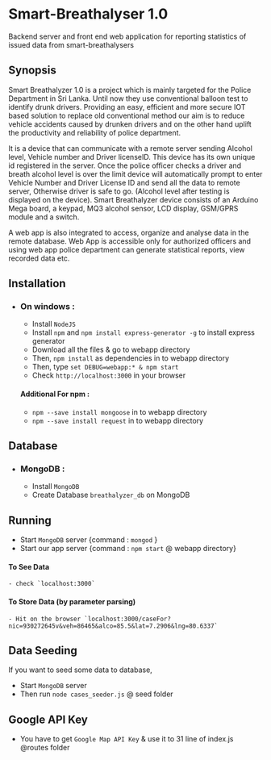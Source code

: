 # Smart-Breathalyser 1.0
Backend server and front end web application for reporting statistics of issued data from smart-breathalysers

## Synopsis
Smart Breathalyzer 1.0 is a project which is mainly targeted for the Police Department in Sri Lanka. Until now they use conventional balloon test to identify drunk drivers. Providing an easy, efficient and more secure IOT based solution to replace old conventional method our aim is to reduce vehicle accidents caused by drunken drivers and on the other hand uplift the productivity and reliability of police department.

It is a device that can communicate with a remote server sending Alcohol level, Vehicle number and Driver licenseID. This device has its own unique id registered in the server. Once the police officer checks a driver and breath alcohol level is over the limit device will automatically prompt to enter Vehicle Number and Driver License ID and send all the data to remote server, Otherwise driver is safe to go. (Alcohol level after testing is displayed on the device). Smart Breathalyzer device consists of an Arduino Mega board, a keypad, MQ3 alcohol sensor, LCD display, GSM/GPRS module and a switch.

A web app is also integrated to access, organize and analyse data in the remote database. Web App is accessible only for authorized officers and using web app police department can generate statistical reports, view recorded data etc.

## Installation

- ### On windows :

    - Install `NodeJS`
    - Install `npm` and `npm install express-generator -g` to install express generator
    - Download all the files & go to webapp directory
    - Then, `npm install` as dependencies in to webapp directory
    - Then, type `set DEBUG=webapp:* & npm start`
    - Check `http://localhost:3000` in your browser
    
    #### Additional For npm :
     - `npm --save install mongoose` in to webapp directory
     - `npm --save install request` in to webapp directory
    
## Database

 - ### MongoDB :
    - Install `MongoDB`
    - Create Database `breathalyzer_db` on MongoDB
    
## Running
   - Start `MongoDB` server {command : `mongod` }
   - Start our app server {command : `npm start` @ webapp directory}
   #### To See Data
    - check `localhost:3000`
   #### To Store Data (by parameter parsing)
    - Hit on the browser `localhost:3000/caseFor?nic=930272645v&veh=86465&alco=85.5&lat=7.2906&lng=80.6337`
## Data Seeding
 If you want to seed some data to database,
  - Start `MongoDB` server
  - Then run `node cases_seeder.js` @ seed folder
  
## Google API Key
   - You have to get `Google Map API Key` & use it to 31 line of index.js @routes folder
